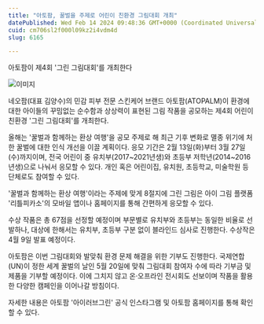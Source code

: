 ```yaml
---
title: "아토팜, 꿀벌을 주제로 어린이 친환경 그림대회 개최"
datePublished: Wed Feb 14 2024 09:48:36 GMT+0000 (Coordinated Universal Time)
cuid: cm706sl2f000l09kz2i4vdm4d
slug: 6165

---
```



아토팜이 제4회 '그린 그림대회'를 개최한다

![이미지](https://cdn.hashnode.com/res/hashnode/image/upload/v1739260496541/f010eff5-48b1-4fa7-a73d-40914490724c.jpeg)

네오팜(대표 김양수)의 민감 피부 전문 스킨케어 브랜드 아토팜(ATOPALM)이 환경에 대한 아이들의 꾸밈없는 순수함과 상상력이 표현된 그림 작품을 공모하는 제4회 어린이 친환경 '그린 그림대회'를 개최한다.

올해는 '꿀벌과 함께하는 환상 여행'을 공모 주제로 해 최근 기후 변화로 멸종 위기에 처한 꿀벌에 대한 인식 개선을 이끌 계획이다. 응모 기간은 2월 13일(화)부터 3월 27일(수)까지이며, 전국 어린이 중 유치부(2017~2021년생)와 초등부 저학년(2014~2016년생)으로 나눠서 응모할 수 있다. 개인 혹은 어린이집, 유치원, 초등학교, 미술학원 등 단체로도 참여할 수 있다.

'꿀벌과 함께하는 환상 여행'이라는 주제에 맞게 8절지에 그린 그림은 아이 그림 플랫폼 '리틀피카소'의 모바일 앱이나 홈페이지를 통해 간편하게 응모할 수 있다.

수상 작품은 총 67점을 선정할 예정이며 부문별로 유치부와 초등부는 동일한 비율로 선발하나, 대상에 한해서는 유치부, 초등부 구분 없이 블라인드 심사로 진행한다. 수상작은 4월 9일 발표 예정이다.

아토팜은 이번 그림대회와 발맞춰 환경 문제 해결을 위한 기부도 진행한다. 국제연합(UN)이 정한 세계 꿀벌의 날인 5월 20일에 맞춰 그림대회 참여자 수에 따라 기부금 및 제품을 기부할 예정이다. 이에 그치지 않고 온·오프라인 전시회도 선보이며 작품을 활용한 다양한 캠페인을 이어나갈 방침이다.

자세한 내용은 아토팜 '아이러브그린' 공식 인스타그램 및 아토팜 홈페이지를 통해 확인할 수 있다.